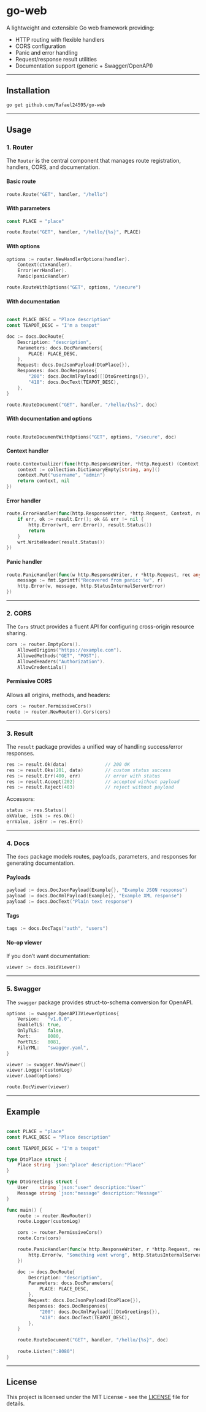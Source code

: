 # go-web

A lightweight and extensible Go web framework providing:

- HTTP routing with flexible handlers
- CORS configuration
- Panic and error handling
- Request/response result utilities
- Documentation support (generic + Swagger/OpenAPI)

---

## Installation

```bash
go get github.com/Rafael24595/go-web
```

---

## Usage

### 1. Router

The `Router` is the central component that manages route registration, handlers, CORS, and documentation.

#### Basic route

```go
route.Route("GET", handler, "/hello")
```

#### With parameters

```go
const PLACE = "place"

route.Route("GET", handler, "/hello/{%s}", PLACE)
```

#### With options

```go
options := router.NewHandlerOptions(handler).
    Context(ctxHandler).
    Error(errHandler).
    Panic(panicHandler)

route.RouteWithOptions("GET", options, "/secure")
```

#### With documentation

```go

const PLACE_DESC = "Place description"
const TEAPOT_DESC = "I'm a teapot"

doc := docs.DocRoute{
	Description: "description",
	Parameters: docs.DocParameters{
		PLACE: PLACE_DESC,
	},
	Request: docs.DocJsonPayload(DtoPlace{}),
	Responses: docs.DocResponses{
        "200": docs.DocXmlPayload([]DtoGreetings{}),
		"418": docs.DocText(TEAPOT_DESC),
	},
}

route.RouteDocument("GET", handler, "/hello/{%s}", doc)
```

#### With documentation and options

```go

route.RouteDocumentWithOptions("GET", options, "/secure", doc)
```

#### Context handler

```go
route.Contextualizer(func(http.ResponseWriter, *http.Request) (Context, error) {
    context := collection.DictionaryEmpty[string, any]()
	context.Put("username", "admin")
	return context, nil
})
```

#### Error handler

```go
route.ErrorHandler(func(http.ResponseWriter, *http.Request, Context, result.Result) {
    if err, ok := result.Err(); ok && err != nil {
		http.Error(wrt, err.Error(), result.Status())
		return
	}
	wrt.WriteHeader(result.Status())
})
```

#### Panic handler

```go
route.PanicHandler(func(w http.ResponseWriter, r *http.Request, rec any) {
    message := fmt.Sprintf("Recovered from panic: %v", r)
    http.Error(w, message, http.StatusInternalServerError)
})
```

---

### 2. CORS

The `Cors` struct provides a fluent API for configuring cross-origin resource sharing.

```go
cors := router.EmptyCors().
    AllowedOrigins("https://example.com").
    AllowedMethods("GET", "POST").
    AllowedHeaders("Authorization").
    AllowCredentials()
```

#### Permissive CORS

Allows all origins, methods, and headers:

```go
cors := router.PermissiveCors()
route := router.NewRouter().Cors(cors)
```

---

### 3. Result

The `result` package provides a unified way of handling success/error responses.

```go
res := result.Ok(data)              // 200 OK
res := result.Oks(201, data)        // custom status success
res := result.Err(400, err)         // error with status
res := result.Accept(202)           // accepted without payload
res := result.Reject(403)           // reject without payload
```

Accessors:

```go
status := res.Status()
okValue, isOk := res.Ok()
errValue, isErr := res.Err()
```

---

### 4. Docs

The `docs` package models routes, payloads, parameters, and responses for generating documentation.

#### Payloads

```go
payload := docs.DocJsonPayload(Example{}, "Example JSON response")
payload := docs.DocXmlPayload(Example{}, "Example XML response")
payload := docs.DocText("Plain text response")
```

#### Tags

```go
tags := docs.DocTags("auth", "users")
```

#### No-op viewer

If you don’t want documentation:

```go
viewer := docs.VoidViewer()
```

---

### 5. Swagger

The `swagger` package provides struct-to-schema conversion for OpenAPI.

```go
options := swagger.OpenAPI3ViewerOptions{
    Version:   "v1.0.0",
    EnableTLS: true,
    OnlyTLS:   false,
    Port:      8080,
    PortTLS:   8081,
    FileYML:   "swagger.yaml",
}

viewer := swagger.NewViewer()
viewer.Logger(customLog)
viewer.Load(options)

route.DocViewer(viewer)
```

---

## Example

```go

const PLACE = "place"
const PLACE_DESC = "Place description"

const TEAPOT_DESC = "I'm a teapot"

type DtoPlace struct {
    Place string `json:"place" description:"Place"`
}

type DtoGreetings struct {
    User    string `json:"user" description:"User"`
    Message string `json:"message" description:"Message"`
}

func main() {
    route := router.NewRouter()
    route.Logger(customLog)

    cors := router.PermissiveCors()
    route.Cors(cors)

    route.PanicHandler(func(w http.ResponseWriter, r *http.Request, rec any) {
        http.Error(w, "Something went wrong", http.StatusInternalServerError)
    })

    doc := docs.DocRoute{
        Description: "description",
        Parameters: docs.DocParameters{
            PLACE: PLACE_DESC,
        },
        Request: docs.DocJsonPayload(DtoPlace{}),
        Responses: docs.DocResponses{
            "200": docs.DocXmlPayload([]DtoGreetings{}),
            "418": docs.DocText(TEAPOT_DESC),
        },
    }

    route.RouteDocument("GET", handler, "/hello/{%s}", doc)
    
    route.Listen(":8080")
}
```

---

## License

This project is licensed under the MIT License - see the [LICENSE](./LICENSE) file for details.
